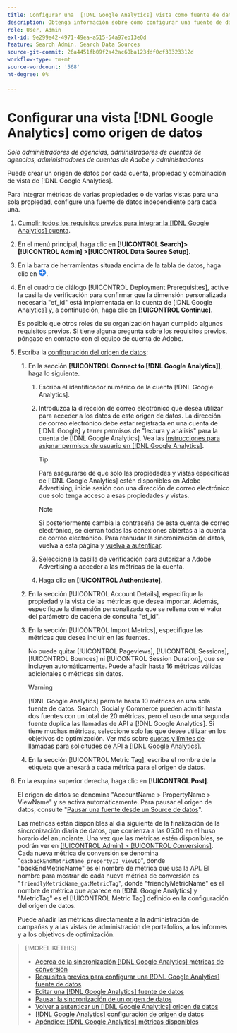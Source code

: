 ```yaml
---
title: Configurar una  [!DNL Google Analytics] vista como fuente de datos
description: Obtenga información sobre cómo configurar una fuente de datos desde una vista  [!DNL Google Analytics] .
role: User, Admin
exl-id: 9e299e42-4971-49ea-a515-54a97eb13e0d
feature: Search Admin, Search Data Sources
source-git-commit: 26a4451fb09f2a42ac60ba123ddf0cf38323312d
workflow-type: tm+mt
source-wordcount: '568'
ht-degree: 0%

---
```


# Configurar una vista [!DNL Google Analytics] como origen de datos

*Solo administradores de agencias, administradores de cuentas de agencias, administradores de cuentas de Adobe y administradores*

Puede crear un origen de datos por cada cuenta, propiedad y combinación de vista de [!DNL Google Analytics].

Para integrar métricas de varias propiedades o de varias vistas para una sola propiedad, configure una fuente de datos independiente para cada una.

1. [Cumplir todos los requisitos previos para integrar la [!DNL Google Analytics] cuenta](data-source-prerequisites.md).

1. En el menú principal, haga clic en **[!UICONTROL Search]> [!UICONTROL Admin] >[!UICONTROL Data Source Setup]**.

1. En la barra de herramientas situada encima de la tabla de datos, haga clic en ![Crear](/help/search-social-commerce/assets/add.png "Crear").

1. En el cuadro de diálogo [!UICONTROL Deployment Prerequisites], active la casilla de verificación para confirmar que la dimensión personalizada necesaria &quot;ef_id&quot; está implementada en la cuenta de [!DNL Google Analytics] y, a continuación, haga clic en **[!UICONTROL Continue]**.

   Es posible que otros roles de su organización hayan cumplido algunos requisitos previos. Si tiene alguna pregunta sobre los requisitos previos, póngase en contacto con el equipo de cuenta de Adobe.

1. Escriba la [configuración del origen de datos](data-source-settings.md):

   1. En la sección **[!UICONTROL Connect to [!DNL Google Analytics]]**, haga lo siguiente.

      1. Escriba el identificador numérico de la cuenta [!DNL Google Analytics].

      1. Introduzca la dirección de correo electrónico que desea utilizar para acceder a los datos de este origen de datos. La dirección de correo electrónico debe estar registrada en una cuenta de [!DNL Google] y tener permisos de &quot;lectura y análisis&quot; para la cuenta de [!DNL Google Analytics]. Vea las [instrucciones para asignar permisos de usuario en [!DNL Google Analytics]](https://support.google.com/analytics/answer/9305587).

         >[!TIP]
         >
         >Para asegurarse de que solo las propiedades y vistas específicas de [!DNL Google Analytics] estén disponibles en Adobe Advertising, inicie sesión con una dirección de correo electrónico que solo tenga acceso a esas propiedades y vistas.

         >[!NOTE]
         >
         >Si posteriormente cambia la contraseña de esta cuenta de correo electrónico, se cierran todas las conexiones abiertas a la cuenta de correo electrónico. Para reanudar la sincronización de datos, vuelva a esta página y [vuelva a autenticar](data-source-reauthenticate.md).

      1. Seleccione la casilla de verificación para autorizar a Adobe Advertising a acceder a las métricas de la cuenta.

      1. Haga clic en **[!UICONTROL Authenticate]**.

   1. En la sección [!UICONTROL Account Details], especifique la propiedad y la vista de las métricas que desea importar. Además, especifique la dimensión personalizada que se rellena con el valor del parámetro de cadena de consulta &quot;ef_id&quot;.

   1. En la sección [!UICONTROL Import Metrics], especifique las métricas que desea incluir en las fuentes.

      No puede quitar [!UICONTROL Pageviews], [!UICONTROL Sessions], [!UICONTROL Bounces] ni [!UICONTROL Session Duration], que se incluyen automáticamente. Puede añadir hasta 16 métricas válidas adicionales o métricas sin datos.

      >[!WARNING]
      >
      >[!DNL Google Analytics] permite hasta 10 métricas en una sola fuente de datos. Search, Social y Commerce pueden admitir hasta dos fuentes con un total de 20 métricas, pero el uso de una segunda fuente duplica las llamadas de API a [!DNL Google Analytics]. Si tiene muchas métricas, seleccione solo las que desee utilizar en los objetivos de optimización. Ver más sobre [cuotas y límites de llamadas para solicitudes de API a [!DNL Google Analytics]](https://developers.google.com/analytics/devguides/reporting/core/v4/limits-quotas).

   1. En la sección [!UICONTROL Metric Tag], escriba el nombre de la etiqueta que anexará a cada métrica para el origen de datos.

1. En la esquina superior derecha, haga clic en **[!UICONTROL Post]**.

   El origen de datos se denomina &quot;AccountName > PropertyName > ViewName&quot; y se activa automáticamente. Para pausar el origen de datos, consulte &quot;[Pausar una fuente desde un Source de datos](data-source-pause.md)&quot;.

   Las métricas están disponibles al día siguiente de la finalización de la sincronización diaria de datos, que comienza a las 05:00 en el huso horario del anunciante. Una vez que las métricas estén disponibles, se podrán ver en [[!UICONTROL Admin] > [!UICONTROL Conversions]](/help/search-social-commerce/admin/conversion-metrics/conversion-metric-about.md). Cada nueva métrica de conversión se denomina &quot;`ga:backEndMetricName_propertyID_viewID`&quot;, donde &quot;backEndMetricName&quot; es el nombre de métrica que usa la API. El nombre para mostrar de cada nueva métrica de conversión es &quot;`friendlyMetricName_ga:MetricTag`&quot;, donde &quot;friendlyMetricName&quot; es el nombre de métrica que aparece en [!DNL Google Analytics] y &quot;MetricTag&quot; es el [!UICONTROL Metric Tag] definido en la configuración del origen de datos.

   Puede añadir las métricas directamente a la administración de campañas y a las vistas de administración de portafolios, a los informes y a los objetivos de optimización.

>[!MORELIKETHIS]
>
>* [Acerca de la sincronización [!DNL Google Analytics] métricas de conversión](data-source-about.md)
>* [Requisitos previos para configurar una [!DNL Google Analytics] fuente de datos](data-source-prerequisites.md)
>* [Editar una [!DNL Google Analytics] fuente de datos](data-source-edit.md)
>* [Pausar la sincronización de un origen de datos](data-source-pause.md)
>* [Volver a autenticar un [!DNL Google Analytics] origen de datos](data-source-reauthenticate.md)
>* [[!DNL Google Analytics] configuración de origen de datos](data-source-settings.md)
>* [Apéndice:  [!DNL Google Analytics] métricas disponibles](data-source-ga-metrics.md)
